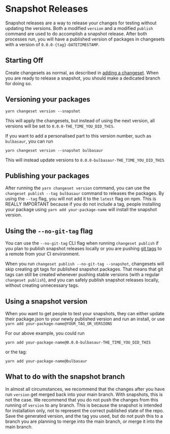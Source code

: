# Snapshot Releases

Snapshot releases are a way to release your changes for testing without updating the versions. Both a modified `version` and a modified `publish` command are used to do accomplish a snapshot release. After both processes run, you will have a published version of packages in changesets with a version of `0.0.0-{tag}-DATETIMESTAMP`.

## Starting Off

Create changesets as normal, as described in [adding a changeset](./adding-a-changeset.md). When you are ready to release a snapshot, you should make a dedicated branch for doing so.

## Versioning your packages

```
yarn changeset version --snapshot
```

This will apply the changesets, but instead of using the next version, all versions will be set to `0.0.0-THE_TIME_YOU_DID_THIS`.

If you want to add a personalised part to this version number, such as `bulbasaur`, you can run

```
yarn changeset version --snapshot bulbasaur
```

This will instead update versions to `0.0.0-bulbasaur-THE_TIME_YOU_DID_THIS`

## Publishing your packages

After running the `yarn changeset version` command, you can use the `changeset publish --tag bulbasaur` command to releases the packages. By using the `--tag` flag, you will not add it to the `latest` flag on npm. This is REALLY IMPORTANT because if you do not include a tag, people installing your package using `yarn add your-package-name` will install the snapshot version.

## Using the `--no-git-tag` flag

You can use the `--no-git-tag` CLI flag when running `changeset publish` if you plan to publish snapshot releases locally or you are pushing [git tags](http://npm.github.io/publishing-pkgs-docs/updating/using-tags.html) to a remote from your CI environment. 

When you run `changeset publish --no-git-tag --snapshot`, changesets will skip creating git tags for published snapshot packages. That means that git tags can still be created whenever pushing stable versions (with a regular `changeset publish`), and you can safely publish snapshot releases locally, without creating unnecessary tags.

## Using a snapshot version

When you want to get people to test your snapshots, they can either update their package.json to your newly published version and run an install, or use `yarn add your-package-name@YOUR_TAG_OR_VERSIONS`

For our above example, you could run

```
yarn add your-package-name@0.0.0-bulbasaur-THE_TIME_YOU_DID_THIS
```

or the tag:

```
yarn add your-package-name@bulbasaur
```

## What to do with the snapshot branch

In almost all circumstances, we recommend that the changes after you have run `version` get merged back into your main branch. With snapshots, this is not the case. We recommend that you do not push the changes from this running of `version` to any branch. This is because the snapshot is intended for installation only, not to represent the correct published state of the repo. Save the generated version, and the tag you used, but do not push this to a branch you are planning to merge into the main branch, or merge it into the main branch.